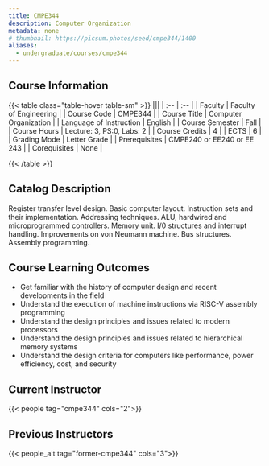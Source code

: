 ```yaml
---
title: CMPE344
description: Computer Organization
metadata: none
# thumbnail: https://picsum.photos/seed/cmpe344/1400
aliases:
  - undergraduate/courses/cmpe344
---
```


## Course Information

<!-- prettier-ignore-start -->
{{< table class="table-hover table-sm" >}}
|||
| :-- | :-- |
| Faculty | Faculty of Engineering |
| Course Code | CMPE344 |
| Course Title | Computer Organization |
| Language of Instruction | English |
| Course Semester | Fall |
| Course Hours | Lecture: 3, PS:0, Labs: 2 |
| Course Credits | 4 |
| ECTS | 6 |
| Grading Mode | Letter Grade |
| Prerequisites | CMPE240 or EE240 or EE 243 |
| Corequisites | None |

{{< /table >}}
<!-- prettier-ignore-end -->

## Catalog Description

Register transfer level design. Basic computer layout. Instruction sets and
their implementation. Addressing techniques. ALU, hardwired and microprogrammed
controllers. Memory unit. I/0 structures and interrupt handling. Improvements on
von Neumann machine. Bus structures. Assembly programming.

## Course Learning Outcomes

- Get familiar with the history of computer design and recent developments in the field
- Understand the execution of machine instructions via RISC-V assembly programming
- Understand the design principles and issues related to modern processors
- Understand the design principles and issues related to hierarchical memory systems
- Understand the design criteria for computers like performance, power efficiency, cost, and security

## Current Instructor

{{< people tag="cmpe344" cols="2">}}

## Previous Instructors

{{< people_alt tag="former-cmpe344" cols="3">}}
